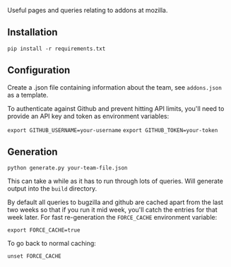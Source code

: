 Useful pages and queries relating to addons at mozilla.

Installation
------------

`pip install -r requirements.txt`

Configuration
-------------

Create a .json file containing information about the team, see `addons.json`
as a template.

To authenticate against Github and prevent hitting API limits, you'll need
to provide an API key and token as environment variables:

`export GITHUB_USERNAME=your-username`
`export GITHUB_TOKEN=your-token`

Generation
----------

`python generate.py your-team-file.json`

This can take a while as it has to run through lots of queries. Will generate
output into the `build` directory.

By default all queries to bugzilla and github are cached apart from the last
two weeks so that if you run it mid week, you'll catch the entries for that
week later. For fast re-generation the `FORCE_CACHE` environment variable:

`export FORCE_CACHE=true`

To go back to normal caching:

`unset FORCE_CACHE`

